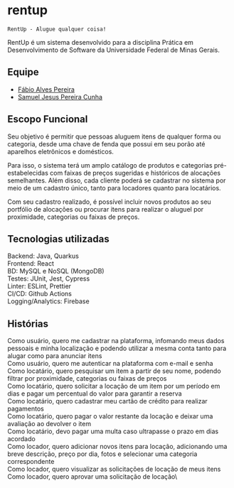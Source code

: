 # rentup
    RentUp - Alugue qualquer coisa!

RentUp é um sistema desenvolvido para a disciplina Prática em Desenvolvimento de Software da Universidade Federal de Minas Gerais. 

## Equipe

- [Fábio Alves Pereira](https://github.com/fabiopereira96)
- [Samuel Jesus Pereira Cunha](https://github.com/samuelcunha)

## Escopo Funcional

Seu objetivo é permitir que pessoas aluguem itens de qualquer forma ou categoria, desde uma chave de fenda que possui em seu porão até aparelhos eletrônicos e domésticos. 

Para isso, o sistema terá um amplo catálogo de produtos e categorias pré-estabelecidas com faixas de preços sugeridas e históricos de alocações semelhantes. Além disso, cada cliente poderá se cadastrar no sistema por meio de um cadastro único, tanto para locadores quanto para locatários. 

Com seu cadastro realizado, é possível incluir novos produtos ao seu portfólio de alocações ou procurar itens para realizar o aluguel por proximidade, categorias ou faixas de preços. 

## Tecnologias utilizadas

Backend: Java, Quarkus\
Frontend: React\
BD: MySQL e NoSQL (MongoDB)\
Testes: JUnit, Jest, Cypress\
Linter: ESLint, Prettier\
CI/CD: Github Actions\
Logging/Analytics: Firebase

## Histórias

Como usuário, quero me cadastrar na plataforma, infomando meus dados pessoais e minha localização e podendo utilizar a mesma conta tanto para alugar como para anunciar itens\
Como usuário, quero me autenticar na plataforma com e-mail e senha\
Como locatário, quero pesquisar um item a partir de seu nome, podendo filtrar por proximidade, categorias ou faixas de preços\
Como locatário, quero solicitar a locação de um item por um período em dias e pagar um percentual do valor para garantir a reserva\
Como locatário, quero cadastrar meu cartão de crédito para realizar pagamentos\
Como locatário, quero pagar o valor restante da locação e deixar uma avaliação ao devolver o item\
Como locatário, devo pagar uma multa caso ultrapasse o prazo em dias acordado\
Como locador, quero adicionar novos itens para locação, adicionando uma breve descrição, preço por dia, fotos e selecionar uma categoria correspondente\
Como locador, quero visualizar as solicitações de locação de meus itens\
Como locador, quero aprovar uma solicitação de locação\





